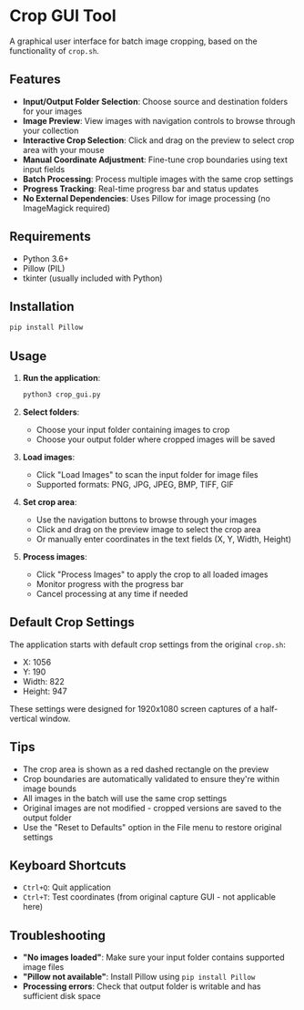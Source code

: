 # Crop GUI Tool

A graphical user interface for batch image cropping, based on the functionality of `crop.sh`.

## Features

- **Input/Output Folder Selection**: Choose source and destination folders for your images
- **Image Preview**: View images with navigation controls to browse through your collection
- **Interactive Crop Selection**: Click and drag on the preview to select crop area with your mouse
- **Manual Coordinate Adjustment**: Fine-tune crop boundaries using text input fields
- **Batch Processing**: Process multiple images with the same crop settings
- **Progress Tracking**: Real-time progress bar and status updates
- **No External Dependencies**: Uses Pillow for image processing (no ImageMagick required)

## Requirements

- Python 3.6+
- Pillow (PIL)
- tkinter (usually included with Python)

## Installation

```bash
pip install Pillow
```

## Usage

1. **Run the application**:
   ```bash
   python3 crop_gui.py
   ```

2. **Select folders**:
   - Choose your input folder containing images to crop
   - Choose your output folder where cropped images will be saved

3. **Load images**:
   - Click "Load Images" to scan the input folder for image files
   - Supported formats: PNG, JPG, JPEG, BMP, TIFF, GIF

4. **Set crop area**:
   - Use the navigation buttons to browse through your images
   - Click and drag on the preview image to select the crop area
   - Or manually enter coordinates in the text fields (X, Y, Width, Height)

5. **Process images**:
   - Click "Process Images" to apply the crop to all loaded images
   - Monitor progress with the progress bar
   - Cancel processing at any time if needed

## Default Crop Settings

The application starts with default crop settings from the original `crop.sh`:
- X: 1056
- Y: 190  
- Width: 822
- Height: 947

These settings were designed for 1920x1080 screen captures of a half-vertical window.

## Tips

- The crop area is shown as a red dashed rectangle on the preview
- Crop boundaries are automatically validated to ensure they're within image bounds
- All images in the batch will use the same crop settings
- Original images are not modified - cropped versions are saved to the output folder
- Use the "Reset to Defaults" option in the File menu to restore original settings

## Keyboard Shortcuts

- `Ctrl+Q`: Quit application
- `Ctrl+T`: Test coordinates (from original capture GUI - not applicable here)

## Troubleshooting

- **"No images loaded"**: Make sure your input folder contains supported image files
- **"Pillow not available"**: Install Pillow using `pip install Pillow`
- **Processing errors**: Check that output folder is writable and has sufficient disk space